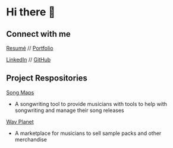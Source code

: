 # Hi there 👋

## Connect with me
[Resumé](www.nikolazjalic.com/resume) //
[Portfolio](www.nikolazjalic.com)

[LinkedIn](www.linkedin.com/nzjalic) //
[GitHub](www.github.com/zjalicn)


## Project Respositories
[Song Maps](www.youtube.com)
- A songwriting tool to provide musicians with tools to help with songwriting and manage their song releases


[Wav Planet](www.youtube.com)
- A marketplace for musicians to sell sample packs and other merchandise


<!--
**zjalicn/zjalicn** is a ✨ _special_ ✨ repository because its `README.md` (this file) appears on your GitHub profile.

Here are some ideas to get you started:

- 🔭 I’m currently working on ...
- 🌱 I’m currently learning ...
- 👯 I’m looking to collaborate on ...
- 🤔 I’m looking for help with ...
- 💬 Ask me about ...
- 📫 How to reach me: ...
- 😄 Pronouns: ...
- ⚡ Fun fact: ...
-->
